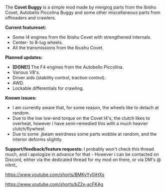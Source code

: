The **Covet Buggy** is a simple mod made by merging parts from the Ibishu Covet, Autobello Piccolina Buggy and some other miscellaneous parts from offroaders and crawlers.

**Current featureset:**
- Some I4 engines from the Ibishu Covet with strengthened internals.
- Center- to 8-lug wheels.
- All the transmissions from the Ibushu Covet.

**Planned updates:**
- **[DONE!]** The F4 engines from the Autobello Piccolina.
- Various V8's.
- Driver aids (stability control, traction control).
- AWD.
- Lockable differentials for crawling.

**Known issues:**
- I am currently aware that, for some reason, the wheels like to detach at random.
- Due to the low low-end torque on the Covet I4's, the clutch likes to overheat, however i have semi-remedied this with a much heavier clutch\/flywheel.
- Due to some .jbeam weirdness some parts wobble at random, and the interior deforms slightly.

**Support\/feedback\/feature requests:**
I probably won't check this thread much, and i apologize in advance for that - However i can be contacted on Discord, either via the dedicated thread for my mod on there, or via DM's @ nitnit_

https://www.youtube.com/shorts/BMKyYy0jHXs

https://www.youtube.com/shorts/bZ2x-acFKAg
